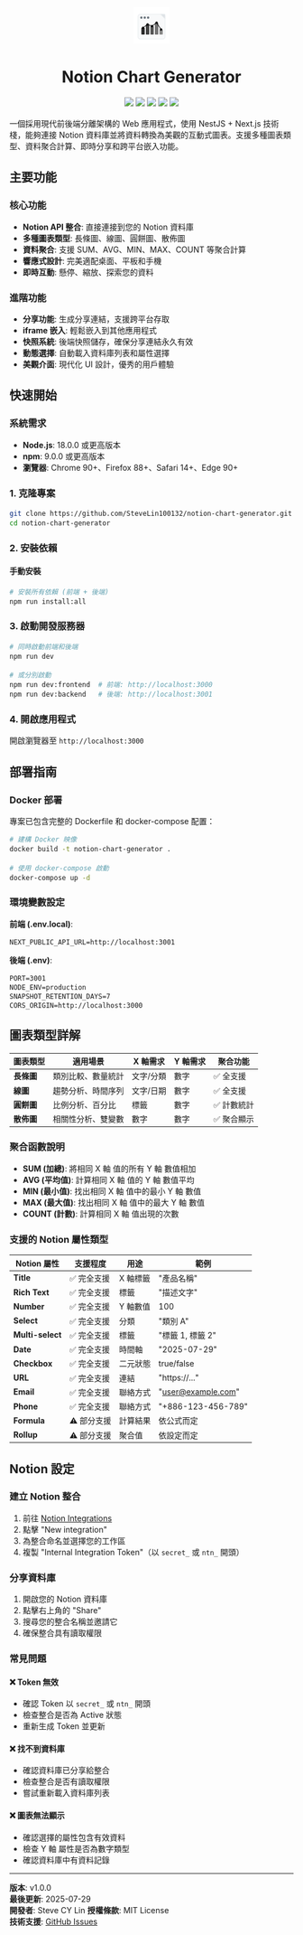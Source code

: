 <div align="center">
  <img src="assets/images/notion-chart-generator-logo.png" />
  <h1>Notion Chart Generator</h1>
  <div>
    <img src="https://img.shields.io/badge/version-2.0.0-blue.svg" />
    <img src="https://img.shields.io/badge/React-18+-61dafb.svg" />
    <img src="https://img.shields.io/badge/Next.js-14+-black.svg" />
    <img src="https://img.shields.io/badge/NestJS-10+-e0234e.svg" />
    <img src="https://img.shields.io/badge/TailwindCSS-3+-38bdf8.svg" />
  </div>
</div>

<br />
一個採用現代前後端分離架構的 Web 應用程式，使用 NestJS + Next.js 技術棧，能夠連接 Notion 資料庫並將資料轉換為美觀的互動式圖表。支援多種圖表類型、資料聚合計算、即時分享和跨平台嵌入功能。

## 主要功能

### 核心功能

- **Notion API 整合**: 直接連接到您的 Notion 資料庫
- **多種圖表類型**: 長條圖、線圖、圓餅圖、散佈圖
- **資料聚合**: 支援 SUM、AVG、MIN、MAX、COUNT 等聚合計算
- **響應式設計**: 完美適配桌面、平板和手機
- **即時互動**: 懸停、縮放、探索您的資料

### 進階功能

- **分享功能**: 生成分享連結，支援跨平台存取
- **iframe 嵌入**: 輕鬆嵌入到其他應用程式
- **快照系統**: 後端快照儲存，確保分享連結永久有效
- **動態選擇**: 自動載入資料庫列表和屬性選擇
- **美觀介面**: 現代化 UI 設計，優秀的用戶體驗

## 快速開始

### 系統需求

- **Node.js**: 18.0.0 或更高版本
- **npm**: 9.0.0 或更高版本
- **瀏覽器**: Chrome 90+、Firefox 88+、Safari 14+、Edge 90+

### 1. 克隆專案

```bash
git clone https://github.com/SteveLin100132/notion-chart-generator.git
cd notion-chart-generator
```

### 2. 安裝依賴

#### 手動安裝

```bash
# 安裝所有依賴 (前端 + 後端)
npm run install:all
```

### 3. 啟動開發服務器

```bash
# 同時啟動前端和後端
npm run dev

# 或分別啟動
npm run dev:frontend  # 前端: http://localhost:3000
npm run dev:backend   # 後端: http://localhost:3001
```

### 4. 開啟應用程式

開啟瀏覽器至 `http://localhost:3000`

## 部署指南

### Docker 部署

專案已包含完整的 Dockerfile 和 docker-compose 配置：

```bash
# 建構 Docker 映像
docker build -t notion-chart-generator .

# 使用 docker-compose 啟動
docker-compose up -d
```

### 環境變數設定

**前端 (.env.local)**:

```env
NEXT_PUBLIC_API_URL=http://localhost:3001
```

**後端 (.env)**:

```env
PORT=3001
NODE_ENV=production
SNAPSHOT_RETENTION_DAYS=7
CORS_ORIGIN=http://localhost:3000
```

## 圖表類型詳解

| 圖表類型   | 適用場景           | X 軸需求  | Y 軸需求 | 聚合功能    |
| ---------- | ------------------ | --------- | -------- | ----------- |
| **長條圖** | 類別比較、數量統計 | 文字/分類 | 數字     | ✅ 全支援   |
| **線圖**   | 趨勢分析、時間序列 | 文字/日期 | 數字     | ✅ 全支援   |
| **圓餅圖** | 比例分析、百分比   | 標籤      | 數字     | ✅ 計數統計 |
| **散佈圖** | 相關性分析、雙變數 | 數字      | 數字     | ✅ 聚合顯示 |

### 聚合函數說明

- **SUM (加總)**: 將相同 X 軸 值的所有 Y 軸 數值相加
- **AVG (平均值)**: 計算相同 X 軸 值的 Y 軸 數值平均
- **MIN (最小值)**: 找出相同 X 軸 值中的最小 Y 軸 數值
- **MAX (最大值)**: 找出相同 X 軸 值中的最大 Y 軸 數值
- **COUNT (計數)**: 計算相同 X 軸 值出現的次數

### 支援的 Notion 屬性類型

| Notion 屬性      | 支援程度    | 用途     | 範例               |
| ---------------- | ----------- | -------- | ------------------ |
| **Title**        | ✅ 完全支援 | X 軸標籤 | "產品名稱"         |
| **Rich Text**    | ✅ 完全支援 | 標籤     | "描述文字"         |
| **Number**       | ✅ 完全支援 | Y 軸數值 | 100                |
| **Select**       | ✅ 完全支援 | 分類     | "類別 A"           |
| **Multi-select** | ✅ 完全支援 | 標籤     | "標籤 1, 標籤 2"   |
| **Date**         | ✅ 完全支援 | 時間軸   | "2025-07-29"       |
| **Checkbox**     | ✅ 完全支援 | 二元狀態 | true/false         |
| **URL**          | ✅ 完全支援 | 連結     | "https://..."      |
| **Email**        | ✅ 完全支援 | 聯絡方式 | "user@example.com" |
| **Phone**        | ✅ 完全支援 | 聯絡方式 | "+886-123-456-789" |
| **Formula**      | ⚠️ 部分支援 | 計算結果 | 依公式而定         |
| **Rollup**       | ⚠️ 部分支援 | 聚合值   | 依設定而定         |

## Notion 設定

### 建立 Notion 整合

1. 前往 [Notion Integrations](https://www.notion.so/my-integrations)
2. 點擊 "New integration"
3. 為整合命名並選擇您的工作區
4. 複製 "Internal Integration Token"（以 `secret_` 或 `ntn_` 開頭）

### 分享資料庫

1. 開啟您的 Notion 資料庫
2. 點擊右上角的 "Share"
3. 搜尋您的整合名稱並邀請它
4. 確保整合具有讀取權限

### 常見問題

#### ❌ Token 無效

- 確認 Token 以 `secret_` 或 `ntn_` 開頭
- 檢查整合是否為 Active 狀態
- 重新生成 Token 並更新

#### ❌ 找不到資料庫

- 確認資料庫已分享給整合
- 檢查整合是否有讀取權限
- 嘗試重新載入資料庫列表

#### ❌ 圖表無法顯示

- 確認選擇的屬性包含有效資料
- 檢查 Y 軸 屬性是否為數字類型
- 確認資料庫中有資料記錄

---

**版本**: v1.0.0  
**最後更新**: 2025-07-29  
**開發者**: Steve CY Lin
**授權條款**: MIT License  
**技術支援**: [GitHub Issues](https://github.com/SteveLin100132/notion-chart-generator/issues)
